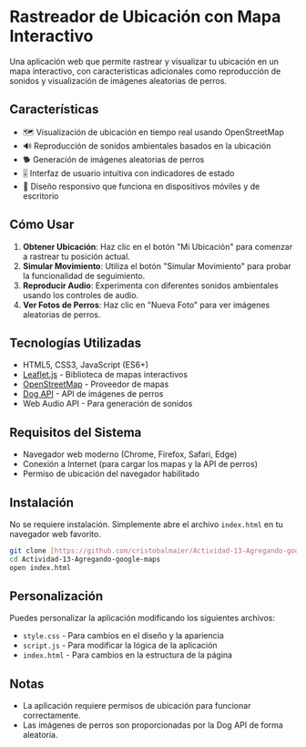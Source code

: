 # Rastreador de Ubicación con Mapa Interactivo

Una aplicación web que permite rastrear y visualizar tu ubicación en un mapa interactivo, con características adicionales como reproducción de sonidos y visualización de imágenes aleatorias de perros.

## Características

- 🗺️ Visualización de ubicación en tiempo real usando OpenStreetMap
- 🔊 Reproducción de sonidos ambientales basados en la ubicación
- 🐕 Generación de imágenes aleatorias de perros
- 🎚️ Interfaz de usuario intuitiva con indicadores de estado
- 📱 Diseño responsivo que funciona en dispositivos móviles y de escritorio

## Cómo Usar

1. **Obtener Ubicación**: Haz clic en el botón "Mi Ubicación" para comenzar a rastrear tu posición actual.
2. **Simular Movimiento**: Utiliza el botón "Simular Movimiento" para probar la funcionalidad de seguimiento.
3. **Reproducir Audio**: Experimenta con diferentes sonidos ambientales usando los controles de audio.
4. **Ver Fotos de Perros**: Haz clic en "Nueva Foto" para ver imágenes aleatorias de perros.

## Tecnologías Utilizadas

- HTML5, CSS3, JavaScript (ES6+)
- [Leaflet.js](https://leafletjs.com/) - Biblioteca de mapas interactivos
- [OpenStreetMap](https://www.openstreetmap.org/) - Proveedor de mapas
- [Dog API](https://dog.ceo/dog-api/) - API de imágenes de perros
- Web Audio API - Para generación de sonidos

## Requisitos del Sistema

- Navegador web moderno (Chrome, Firefox, Safari, Edge)
- Conexión a Internet (para cargar los mapas y la API de perros)
- Permiso de ubicación del navegador habilitado

## Instalación

No se requiere instalación. Simplemente abre el archivo `index.html` en tu navegador web favorito.

```bash
git clone [https://github.com/cristobalmaier/Actividad-13-Agregando-google-maps.git]
cd Actividad-13-Agregando-google-maps
open index.html
```

## Personalización

Puedes personalizar la aplicación modificando los siguientes archivos:

- `style.css` - Para cambios en el diseño y la apariencia
- `script.js` - Para modificar la lógica de la aplicación
- `index.html` - Para cambios en la estructura de la página

## Notas

- La aplicación requiere permisos de ubicación para funcionar correctamente.
- Las imágenes de perros son proporcionadas por la Dog API de forma aleatoria.
